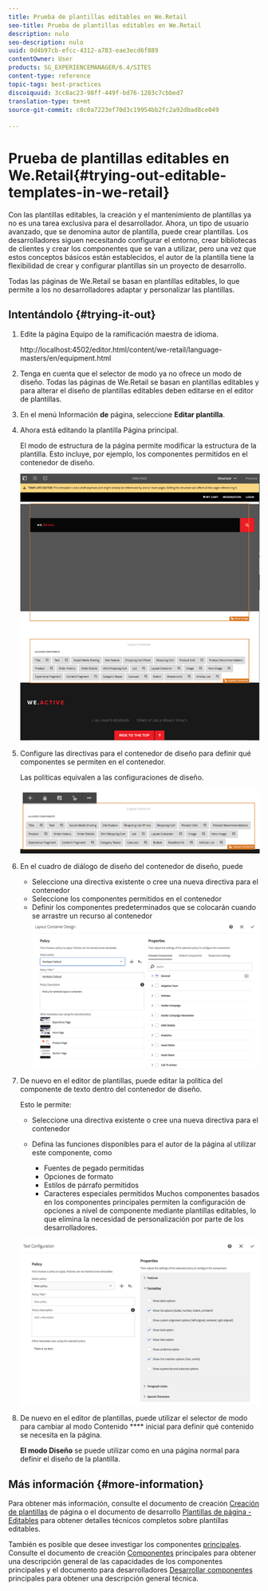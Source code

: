 ```yaml
---
title: Prueba de plantillas editables en We.Retail
seo-title: Prueba de plantillas editables en We.Retail
description: nulo
seo-description: nulo
uuid: 0d4b97cb-efcc-4312-a783-eae3ecd6f889
contentOwner: User
products: SG_EXPERIENCEMANAGER/6.4/SITES
content-type: reference
topic-tags: best-practices
discoiquuid: 3cc8ac23-98ff-449f-bd76-1203c7cbbed7
translation-type: tm+mt
source-git-commit: c0c0a7223ef70d3c19954bb2fc2a92dbad8ce049

---
```



# Prueba de plantillas editables en We.Retail{#trying-out-editable-templates-in-we-retail}

Con las plantillas editables, la creación y el mantenimiento de plantillas ya no es una tarea exclusiva para el desarrollador. Ahora, un tipo de usuario avanzado, que se denomina autor de plantilla, puede crear plantillas. Los desarrolladores siguen necesitando configurar el entorno, crear bibliotecas de clientes y crear los componentes que se van a utilizar, pero una vez que estos conceptos básicos están establecidos, el autor de la plantilla tiene la flexibilidad de crear y configurar plantillas sin un proyecto de desarrollo.

Todas las páginas de We.Retail se basan en plantillas editables, lo que permite a los no desarrolladores adaptar y personalizar las plantillas.

## Intentándolo {#trying-it-out}

1. Edite la página Equipo de la ramificación maestra de idioma.

   http://localhost:4502/editor.html/content/we-retail/language-masters/en/equipment.html

1. Tenga en cuenta que el selector de modo ya no ofrece un modo de diseño. Todas las páginas de We.Retail se basan en plantillas editables y para alterar el diseño de plantillas editables deben editarse en el editor de plantillas.
1. En el menú Información **de** página, seleccione **Editar plantilla**.
1. Ahora está editando la plantilla Página principal.

   El modo de estructura de la página permite modificar la estructura de la plantilla. Esto incluye, por ejemplo, los componentes permitidos en el contenedor de diseño.

   ![chlimage_1-138](assets/chlimage_1-138.png)

1. Configure las directivas para el contenedor de diseño para definir qué componentes se permiten en el contenedor.

   Las políticas equivalen a las configuraciones de diseño.

   ![chlimage_1-139](assets/chlimage_1-139.png)

1. En el cuadro de diálogo de diseño del contenedor de diseño, puede

   * Seleccione una directiva existente o cree una nueva directiva para el contenedor
   * Seleccione los componentes permitidos en el contenedor
   * Definir los componentes predeterminados que se colocarán cuando se arrastre un recurso al contenedor
   ![chlimage_1-140](assets/chlimage_1-140.png)

1. De nuevo en el editor de plantillas, puede editar la política del componente de texto dentro del contenedor de diseño.

   Esto le permite:

   * Seleccione una directiva existente o cree una nueva directiva para el contenedor
   * Defina las funciones disponibles para el autor de la página al utilizar este componente, como

      * Fuentes de pegado permitidas
      * Opciones de formato
      * Estilos de párrafo permitidos
      * Caracteres especiales permitidos
   Muchos componentes basados en los componentes principales permiten la configuración de opciones a nivel de componente mediante plantillas editables, lo que elimina la necesidad de personalización por parte de los desarrolladores.

   ![chlimage_1-141](assets/chlimage_1-141.png)

1. De nuevo en el editor de plantillas, puede utilizar el selector de modo para cambiar al modo Contenido **** inicial para definir qué contenido se necesita en la página.

   **El modo Diseño** se puede utilizar como en una página normal para definir el diseño de la plantilla.

## Más información {#more-information}

Para obtener más información, consulte el documento de creación [Creación de plantillas](/help/sites-authoring/templates.md) de página o el documento de desarrollo [Plantillas de página - Editables](/help/sites-developing/page-templates-editable.md) para obtener detalles técnicos completos sobre plantillas editables.

También es posible que desee investigar los componentes [principales](/help/sites-developing/we-retail-core-components.md). Consulte el documento de creación [Componentes](https://docs.adobe.com/content/help/en/experience-manager-core-components/using/introduction.html) principales para obtener una descripción general de las capacidades de los componentes principales y el documento para desarrolladores [Desarrollar componentes](https://helpx.adobe.com/experience-manager/core-components/using/developing.html) principales para obtener una descripción general técnica.

